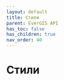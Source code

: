 ```yaml
---
layout: default
title: Стили
parent: EverGIS API
has_toc: false
has_children: true
nav_order: 40
---
```


# Стили
<!-- Здесь будет про описание стилей слоёв -->